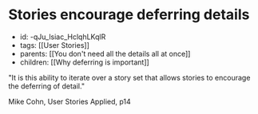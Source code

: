 # Stories encourage deferring details
* id: -qJu_lsiac_HclqhLKqlR
* tags: [[User Stories]]
* parents: [[You don't need all the details all at once]]
* children: [[Why deferring is important]]

"It is this ability to iterate over a story set that allows stories to encourage the deferring of detail."

Mike Cohn, User Stories Applied, p14